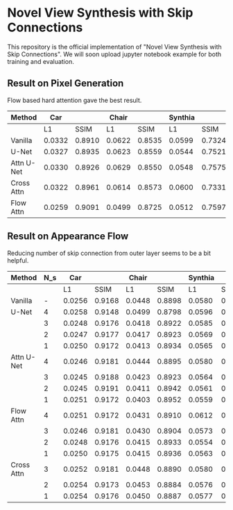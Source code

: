 # Novel View Synthesis with Skip Connections

This repository is the official implementation of "Novel View Synthesis with Skip Connections".
We will soon upload jupyter notebook example for both training and evaluation.

## Result on Pixel Generation
Flow based hard attention gave the best result.

| Method     | Car     |         | Chair   |         | Synthia |         | KITTI   |         |
|------------|---------|---------|---------|---------|---------|---------|---------|---------|
|            | L1      | SSIM    | L1      | SSIM    | L1      | SSIM    | L1      | SSIM    |
| Vanilla    | 0.0332  | 0.8910  | 0.0622  | 0.8535  | 0.0599  | 0.7324  | 0.0947  | 0.6681  |
| U-Net      | 0.0327  | 0.8935  | 0.0623  | 0.8559  | 0.0544  | 0.7521  | 0.0838  | 0.6842  |
| Attn U-Net | 0.0330  | 0.8926  | 0.0629  | 0.8550  | 0.0548  | 0.7575  | 0.0835  | 0.6870  |
| Cross Attn | 0.0322  | 0.8961  | 0.0614  | 0.8573  | 0.0600  | 0.7331  | 0.0969  | 0.6659  |
| Flow Attn  | 0.0259  | 0.9091  | 0.0499  | 0.8725  | 0.0512  | 0.7597  | 0.0776  | 0.6939  |

## Result on Appearance Flow
Reducing number of skip connection from outer layer seems to be a bit helpful.

| Method     | N_s | Car     |         | Chair   |         | Synthia |         | KITTI   |         |
|------------|-----|---------|---------|---------|---------|---------|---------|---------|---------|
|            |     | L1      | SSIM    | L1      | SSIM    | L1      | SSIM    | L1      | SSIM    |
| Vanilla    | -   | 0.0256  | 0.9168  | 0.0448  | 0.8898  | 0.0580  | 0.7372  | 0.0931  | 0.6470  |
| U-Net      | 4   | 0.0258  | 0.9148  | 0.0499  | 0.8798  | 0.0596  | 0.7139  | 0.0916  | 0.6286  |
|            | 3   | 0.0248  | 0.9176  | 0.0418  | 0.8922  | 0.0585  | 0.7227  | 0.0902  | 0.6326  |
|            | 2   | 0.0247  | 0.9177  | 0.0417  | 0.8923  | 0.0569  | 0.7248  | 0.0906  | 0.6379  |
|            | 1   | 0.0250  | 0.9172  | 0.0413  | 0.8934  | 0.0565  | 0.7354  | 0.0932  | 0.6460  |
| Attn U-Net | 4   | 0.0246  | 0.9181  | 0.0444  | 0.8895  | 0.0580  | 0.7172  | 0.0902  | 0.6349  |
|            | 3   | 0.0245  | 0.9188  | 0.0423  | 0.8923  | 0.0564  | 0.7256  | 0.0894  | 0.6383  |
|            | 2   | 0.0245  | 0.9191  | 0.0411  | 0.8942  | 0.0561  | 0.7272  | 0.0913  | 0.6460  |
|            | 1   | 0.0251  | 0.9172  | 0.0403  | 0.8952  | 0.0559  | 0.7337  | 0.0922  | 0.6470  |
| Flow Attn  | 4   | 0.0251  | 0.9172  | 0.0431  | 0.8910  | 0.0612  | 0.7060  | 0.0888  | 0.6458  |
|            | 3   | 0.0246  | 0.9181  | 0.0430  | 0.8904  | 0.0573  | 0.7221  | 0.0887  | 0.6454  |
|            | 2   | 0.0248  | 0.9176  | 0.0415  | 0.8933  | 0.0554  | 0.7372  | 0.0885  | 0.6471  |
|            | 1   | 0.0250  | 0.9175  | 0.0415  | 0.8936  | 0.0563  | 0.7356  | 0.0923  | 0.6482  |
| Cross Attn | 3   | 0.0252  | 0.9181  | 0.0448  | 0.8890  | 0.0580  | 0.7352  | 0.0937  | 0.6448  |
|            | 2   | 0.0254  | 0.9173  | 0.0453  | 0.8884  | 0.0576  | 0.7372  | 0.0930  | 0.6459  |
|            | 1   | 0.0254  | 0.9176  | 0.0450  | 0.8887  | 0.0577  | 0.7363  | 0.0933  | 0.6459  |


